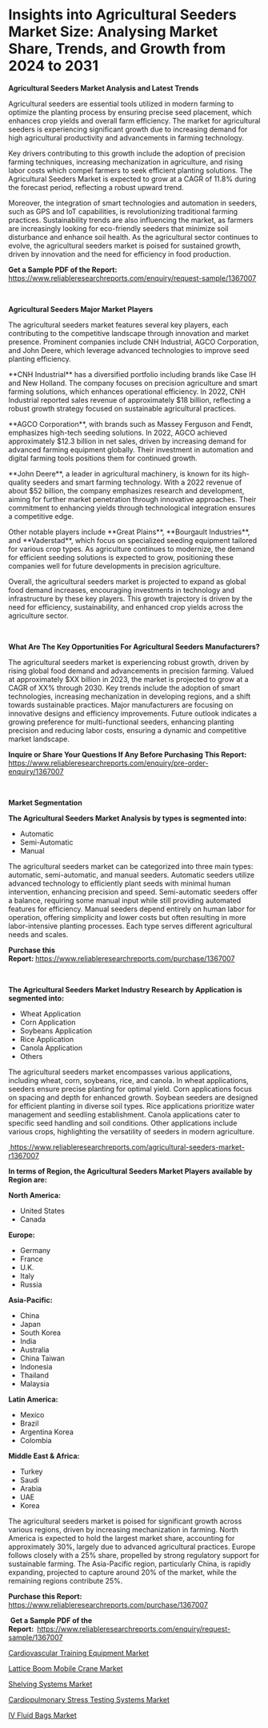 <p><h1>Insights into Agricultural Seeders Market Size: Analysing Market Share, Trends, and Growth from 2024 to 2031</h1></p><p><strong>Agricultural Seeders Market Analysis and Latest Trends</strong></p>
<p><p>Agricultural seeders are essential tools utilized in modern farming to optimize the planting process by ensuring precise seed placement, which enhances crop yields and overall farm efficiency. The market for agricultural seeders is experiencing significant growth due to increasing demand for high agricultural productivity and advancements in farming technology. </p><p>Key drivers contributing to this growth include the adoption of precision farming techniques, increasing mechanization in agriculture, and rising labor costs which compel farmers to seek efficient planting solutions. The Agricultural Seeders Market is expected to grow at a CAGR of 11.8% during the forecast period, reflecting a robust upward trend.</p><p>Moreover, the integration of smart technologies and automation in seeders, such as GPS and IoT capabilities, is revolutionizing traditional farming practices. Sustainability trends are also influencing the market, as farmers are increasingly looking for eco-friendly seeders that minimize soil disturbance and enhance soil health. As the agricultural sector continues to evolve, the agricultural seeders market is poised for sustained growth, driven by innovation and the need for efficiency in food production.</p></p>
<p><strong>Get a Sample PDF of the Report:&nbsp;</strong> <a href="https://www.reliableresearchreports.com/enquiry/request-sample/1367007?utm_campaign=3&utm_medium=2&utm_source=Github&utm_content=ia&utm_term=06122024&utm_id=agricultural-seeders">https://www.reliableresearchreports.com/enquiry/request-sample/1367007</a></p>
<p>&nbsp;</p>
<p><strong>Agricultural Seeders Major Market Players</strong></p>
<p><p>The agricultural seeders market features several key players, each contributing to the competitive landscape through innovation and market presence. Prominent companies include CNH Industrial, AGCO Corporation, and John Deere, which leverage advanced technologies to improve seed planting efficiency.</p><p>**CNH Industrial** has a diversified portfolio including brands like Case IH and New Holland. The company focuses on precision agriculture and smart farming solutions, which enhances operational efficiency. In 2022, CNH Industrial reported sales revenue of approximately $18 billion, reflecting a robust growth strategy focused on sustainable agricultural practices.</p><p>**AGCO Corporation**, with brands such as Massey Ferguson and Fendt, emphasizes high-tech seeding solutions. In 2022, AGCO achieved approximately $12.3 billion in net sales, driven by increasing demand for advanced farming equipment globally. Their investment in automation and digital farming tools positions them for continued growth.</p><p>**John Deere**, a leader in agricultural machinery, is known for its high-quality seeders and smart farming technology. With a 2022 revenue of about $52 billion, the company emphasizes research and development, aiming for further market penetration through innovative approaches. Their commitment to enhancing yields through technological integration ensures a competitive edge.</p><p>Other notable players include **Great Plains**, **Bourgault Industries**, and **Vaderstad**, which focus on specialized seeding equipment tailored for various crop types. As agriculture continues to modernize, the demand for efficient seeding solutions is expected to grow, positioning these companies well for future developments in precision agriculture. </p><p>Overall, the agricultural seeders market is projected to expand as global food demand increases, encouraging investments in technology and infrastructure by these key players. This growth trajectory is driven by the need for efficiency, sustainability, and enhanced crop yields across the agriculture sector.</p></p>
<p>&nbsp;</p>
<p><strong>What Are The Key Opportunities For Agricultural Seeders Manufacturers?</strong></p>
<p><p>The agricultural seeders market is experiencing robust growth, driven by rising global food demand and advancements in precision farming. Valued at approximately $XX billion in 2023, the market is projected to grow at a CAGR of XX% through 2030. Key trends include the adoption of smart technologies, increasing mechanization in developing regions, and a shift towards sustainable practices. Major manufacturers are focusing on innovative designs and efficiency improvements. Future outlook indicates a growing preference for multi-functional seeders, enhancing planting precision and reducing labor costs, ensuring a dynamic and competitive market landscape.</p></p>
<p><strong>Inquire or Share Your Questions If Any Before Purchasing This Report:</strong> <a href="https://www.reliableresearchreports.com/enquiry/pre-order-enquiry/1367007?utm_campaign=3&utm_medium=2&utm_source=Github&utm_content=ia&utm_term=06122024&utm_id=agricultural-seeders">https://www.reliableresearchreports.com/enquiry/pre-order-enquiry/1367007</a></p>
<p>&nbsp;</p>
<p><strong>Market Segmentation</strong></p>
<p><strong>The Agricultural Seeders Market Analysis by types is segmented into:</strong></p>
<p><ul><li>Automatic</li><li>Semi-Automatic</li><li>Manual</li></ul></p>
<p><p>The agricultural seeders market can be categorized into three main types: automatic, semi-automatic, and manual seeders. Automatic seeders utilize advanced technology to efficiently plant seeds with minimal human intervention, enhancing precision and speed. Semi-automatic seeders offer a balance, requiring some manual input while still providing automated features for efficiency. Manual seeders depend entirely on human labor for operation, offering simplicity and lower costs but often resulting in more labor-intensive planting processes. Each type serves different agricultural needs and scales.</p></p>
<p><strong>Purchase this Report:&nbsp;</strong><a href="https://www.reliableresearchreports.com/purchase/1367007?utm_campaign=3&utm_medium=2&utm_source=Github&utm_content=ia&utm_term=06122024&utm_id=agricultural-seeders">https://www.reliableresearchreports.com/purchase/1367007</a></p>
<p>&nbsp;</p>
<p><strong>The Agricultural Seeders Market Industry Research by Application is segmented into:</strong></p>
<p><ul><li>Wheat Application</li><li>Corn Application</li><li>Soybeans Application</li><li>Rice Application</li><li>Canola Application</li><li>Others</li></ul></p>
<p><p>The agricultural seeders market encompasses various applications, including wheat, corn, soybeans, rice, and canola. In wheat applications, seeders ensure precise planting for optimal yield. Corn applications focus on spacing and depth for enhanced growth. Soybean seeders are designed for efficient planting in diverse soil types. Rice applications prioritize water management and seedling establishment. Canola applications cater to specific seed handling and soil conditions. Other applications include various crops, highlighting the versatility of seeders in modern agriculture.</p></p>
<p><a href="https://www.reliableresearchreports.com/agricultural-seeders-market-r1367007?utm_campaign=3&utm_medium=2&utm_source=Github&utm_content=ia&utm_term=06122024&utm_id=agricultural-seeders">&nbsp;https://www.reliableresearchreports.com/agricultural-seeders-market-r1367007</a></p>
<p><strong>In terms of Region, the Agricultural Seeders Market Players available by Region are:</strong></p>
<p>
    <p> <strong> North America: </strong>
        <ul>
            <li>United States</li>
            <li>Canada</li>
        </ul>
        </p> 
    <p> <strong> Europe: </strong>
        <ul>
            <li>Germany</li>
            <li>France</li>
            <li>U.K.</li>
            <li>Italy</li>
            <li>Russia</li>
        </ul>
        </p> 
    <p> <strong> Asia-Pacific: </strong>
        <ul>
            <li>China</li>
            <li>Japan</li>
            <li>South Korea</li>
            <li>India</li>
            <li>Australia</li>
            <li>China Taiwan</li>
            <li>Indonesia</li>
            <li>Thailand</li>
            <li>Malaysia</li>
        </ul>
        </p> 
    <p> <strong> Latin America: </strong>
        <ul>
            <li>Mexico</li>
            <li>Brazil</li>
            <li>Argentina Korea</li>
            <li>Colombia</li>
        </ul>
        </p> 
    <p> <strong> Middle East & Africa: </strong>
        <ul>
            <li>Turkey</li>
            <li>Saudi</li>
            <li>Arabia</li>
            <li>UAE</li>
            <li>Korea</li>
        </ul>
    </p>
    </p>
<p><p>The agricultural seeders market is poised for significant growth across various regions, driven by increasing mechanization in farming. North America is expected to hold the largest market share, accounting for approximately 30%, largely due to advanced agricultural practices. Europe follows closely with a 25% share, propelled by strong regulatory support for sustainable farming. The Asia-Pacific region, particularly China, is rapidly expanding, projected to capture around 20% of the market, while the remaining regions contribute 25%.</p></p>
<p><strong>Purchase this Report: </strong><a href="https://www.reliableresearchreports.com/purchase/1367007?utm_campaign=3&utm_medium=2&utm_source=Github&utm_content=ia&utm_term=06122024&utm_id=agricultural-seeders">https://www.reliableresearchreports.com/purchase/1367007</a></p>
<p>&nbsp;<strong>Get a Sample PDF of the Report:&nbsp;&nbsp;</strong><a href="https://www.reliableresearchreports.com/enquiry/request-sample/1367007?utm_campaign=3&utm_medium=2&utm_source=Github&utm_content=ia&utm_term=06122024&utm_id=agricultural-seeders">https://www.reliableresearchreports.com/enquiry/request-sample/1367007</a></p>
<p><strong></strong></p>
<p><p><a href="https://www.linkedin.com/pulse/evaluating-impact-latest-trends-cardiovascular-training-kxpdf?utm_campaign=3&utm_medium=2&utm_source=Github&utm_content=ia&utm_term=06122024&utm_id=agricultural-seeders">Cardiovascular Training Equipment Market</a></p><p><a href="https://issuu.com/reportprime-2/docs/lattice-boom-mobile-crane-market-size-2030.pptx?utm_campaign=3&utm_medium=2&utm_source=Github&utm_content=ia&utm_term=06122024&utm_id=agricultural-seeders">Lattice Boom Mobile Crane Market</a></p><p><a href="https://github.com/RoccoManning/Market-Research-Report-List-7/blob/main/shelving-systems-market.md?utm_campaign=3&utm_medium=2&utm_source=Github&utm_content=ia&utm_term=06122024&utm_id=agricultural-seeders">Shelving Systems Market</a></p><p><a href="https://www.linkedin.com/pulse/cardiopulmonary-stress-testing-systems-market-revenue-pavzf?utm_campaign=3&utm_medium=2&utm_source=Github&utm_content=ia&utm_term=06122024&utm_id=agricultural-seeders">Cardiopulmonary Stress Testing Systems Market</a></p><p><a href="https://github.com/gulaimolin/Market-Research-Report-List-6/blob/main/iv-fluid-bags-market.md?utm_campaign=3&utm_medium=2&utm_source=Github&utm_content=ia&utm_term=06122024&utm_id=agricultural-seeders">IV Fluid Bags Market</a></p></p>